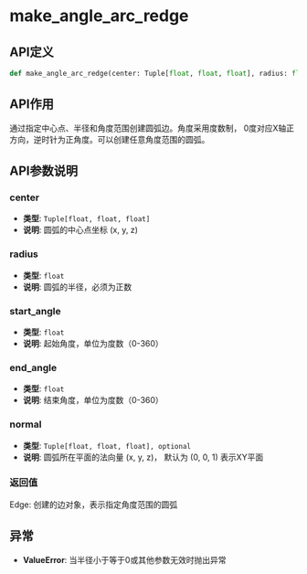 # make_angle_arc_redge

## API定义

```python
def make_angle_arc_redge(center: Tuple[float, float, float], radius: float, start_angle: float, end_angle: float, normal: Tuple[float, float, float] = (0, 0, 1)) -> Edge
```

## API作用

通过指定中心点、半径和角度范围创建圆弧边。角度采用度数制，
0度对应X轴正方向，逆时针为正角度。可以创建任意角度范围的圆弧。

## API参数说明

### center

- **类型**: `Tuple[float, float, float]`
- **说明**: 圆弧的中心点坐标 (x, y, z)

### radius

- **类型**: `float`
- **说明**: 圆弧的半径，必须为正数

### start_angle

- **类型**: `float`
- **说明**: 起始角度，单位为度数（0-360）

### end_angle

- **类型**: `float`
- **说明**: 结束角度，单位为度数（0-360）

### normal

- **类型**: `Tuple[float, float, float], optional`
- **说明**: 圆弧所在平面的法向量 (x, y, z)， 默认为 (0, 0, 1) 表示XY平面

### 返回值

Edge: 创建的边对象，表示指定角度范围的圆弧

## 异常

- **ValueError**: 当半径小于等于0或其他参数无效时抛出异常
